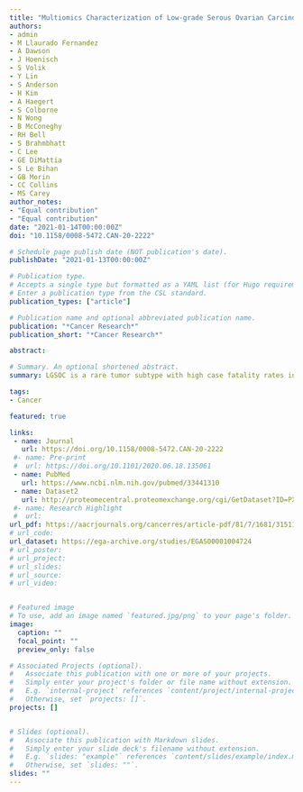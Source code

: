 ```yaml
---
title: "Multiomics Characterization of Low-grade Serous Ovarian Carcinoma Identifies Potential Biomarkers of MEK-inhibitor Sensitivity and Therapeutic Vulnerability"
authors:
- admin
- M Llaurado Fernandez
- A Dawson
- J Hoenisch
- S Volik
- Y Lin
- S Anderson
- H Kim
- A Haegert
- S Colborne
- N Wong
- B McConeghy
- RH Bell
- S Brahmbhatt
- C Lee
- GE DiMattia
- S Le Bihan
- GB Morin
- CC Collins
- MS Carey
author_notes:
- "Equal contribution"
- "Equal contribution"
date: "2021-01-14T00:00:00Z"
doi: "10.1158/0008-5472.CAN-20-2222"

# Schedule page publish date (NOT publication's date).
publishDate: "2021-01-13T00:00:00Z"

# Publication type.
# Accepts a single type but formatted as a YAML list (for Hugo requirements).
# Enter a publication type from the CSL standard.
publication_types: ["article"]

# Publication name and optional abbreviated publication name.
publication: "*Cancer Research*"
publication_short: "*Cancer Research*"

abstract: 

# Summary. An optional shortened abstract.
summary: LGSOC is a rare tumor subtype with high case fatality rates in patients with metastatic disease. Here, we use multiomics integration of whole-exome sequencing, RNA sequencing, and mass spectrometry–based proteomics on LGSOC cell lines to elucidate novel biomarkers and therapeutic vulnerabilities. 

tags:
- Cancer

featured: true

links:
 - name: Journal
   url: https://doi.org/10.1158/0008-5472.CAN-20-2222
 #- name: Pre-print
 #  url: https://doi.org/10.1101/2020.06.18.135061
 - name: PubMed
   url: https://www.ncbi.nlm.nih.gov/pubmed/33441310
 - name: Dataset2
   url: http://proteomecentral.proteomexchange.org/cgi/GetDataset?ID=PXD019544
 #- name: Research Highlight
 #  url:     
url_pdf: https://aacrjournals.org/cancerres/article-pdf/81/7/1681/3151189/1681.pdf
# url_code: 
url_dataset: https://ega-archive.org/studies/EGAS00001004724
# url_poster: 
# url_project: 
# url_slides: 
# url_source: 
# url_video: 


# Featured image
# To use, add an image named `featured.jpg/png` to your page's folder. 
image:
  caption: ""
  focal_point: ""
  preview_only: false

# Associated Projects (optional).
#   Associate this publication with one or more of your projects.
#   Simply enter your project's folder or file name without extension.
#   E.g. `internal-project` references `content/project/internal-project/index.md`.
#   Otherwise, set `projects: []`.
projects: []


# Slides (optional).
#   Associate this publication with Markdown slides.
#   Simply enter your slide deck's filename without extension.
#   E.g. `slides: "example"` references `content/slides/example/index.md`.
#   Otherwise, set `slides: ""`.
slides: ""
---
```



